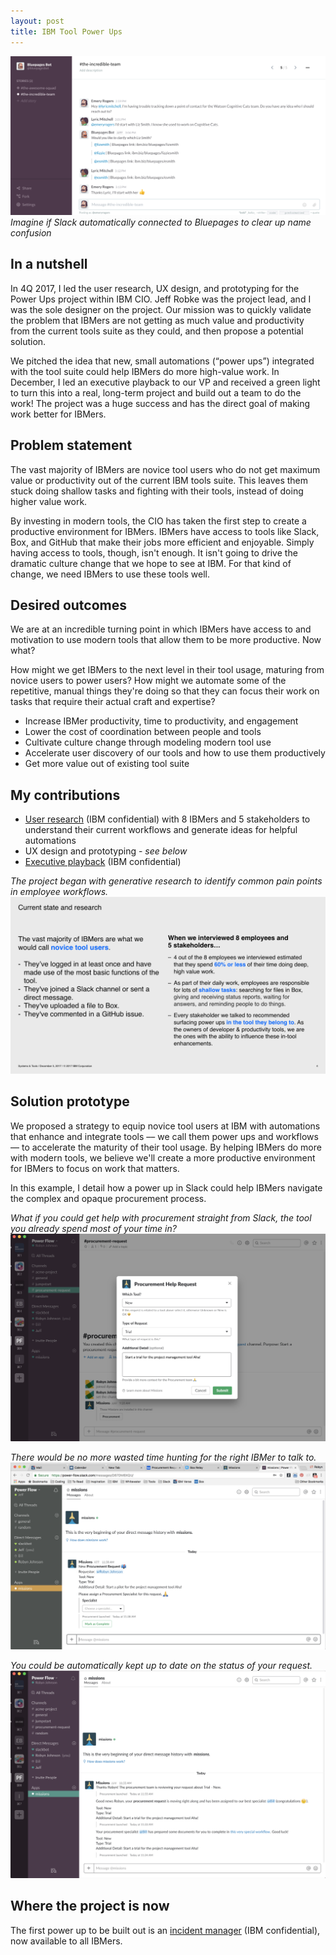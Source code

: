 ```yaml
---
layout: post
title: IBM Tool Power Ups
---
```


![example power up](/images/power-ups/slack-and-bluepages.png)
_Imagine if Slack automatically connected to Bluepages to clear up name confusion_

## In a nutshell
In 4Q 2017, I led the user research, UX design, and prototyping for the Power Ups project within IBM CIO. Jeff Robke was the project lead, and I was the sole designer on the project. Our mission was to quickly validate the problem that IBMers are not getting as much value and productivity from the current tools suite as they could, and then propose a potential solution. 

We pitched the idea that new, small automations (“power ups”) integrated with the tool suite could help IBMers do more high-value work. In December, I led an executive playback to our VP and received a green light to turn this into a real, long-term project and build out a team to do the work! The project was a huge success and has the direct goal of making work better for IBMers.

## Problem statement
The vast majority of IBMers are novice tool users who do not get maximum value or productivity out of the current IBM tools suite. This leaves them stuck doing shallow tasks and fighting with their tools, instead of doing higher value work. 

By investing in modern tools, the CIO has taken the first step to create a productive environment for IBMers. IBMers have access to tools like Slack, Box, and GitHub that make their jobs more efficient and enjoyable. Simply having access to tools, though, isn't enough. It isn't going to drive the dramatic culture change that we hope to see at IBM. For that kind of change, we need IBMers to use these tools well.

## Desired outcomes
We are at an incredible turning point in which IBMers have access to and motivation to use modern tools that allow them to be more productive. Now what?

How might we get IBMers to the next level in their tool usage, maturing from novice users to power users? How might we automate some of the repetitive, manual things they're doing so that they can focus their work on tasks that require their actual craft and expertise?

- Increase IBMer productivity, time to productivity, and engagement
- Lower the cost of coordination between people and tools
- Cultivate culture change through modeling modern tool use
- Accelerate user discovery of our tools and how to use them productively 
- Get more value out of existing tool suite

## My contributions
- [User research](https://ibm.box.com/s/bwqwof40q84x42i5kuq1qd135bfq9t2b) (IBM confidential) with 8 IBMers and 5 stakeholders to understand their current workflows and generate ideas for helpful automations
- UX design and prototyping - _see below_
- [Executive playback](https://ibm.box.com/s/zy8wu0gtgf10kcz7xadr5yz5s79jdb9y) (IBM confidential)

_The project began with generative research to identify common pain points in employee workflows._
![power ups research plan](/images/power-ups/power-ups-research.png)

## Solution prototype
We proposed a strategy to equip novice tool users at IBM with automations that enhance and integrate tools –– we call them power ups and workflows –– to accelerate the maturity of their tool usage. By helping IBMers do more with modern tools, we believe we'll create a more productive environment for IBMers to focus on work that matters.

In this example, I detail how a power up in Slack could help IBMers navigate the complex and opaque procurement process.

_What if you could get help with procurement straight from Slack, the tool you already spend most of your time in?_
![procurement power up](/images/power-ups/procurement-1.png)

_There would be no more wasted time hunting for the right IBMer to talk to._
![procurement power up](/images/power-ups/procurement-2.png)

_You could be automatically kept up to date on the status of your request._
![procurement power up](/images/power-ups/procurement-3.png)

## Where the project is now
The first power up to be built out is an [incident manager](https://pages.github.ibm.com/power-ups/incident-manager-pages/) (IBM confidential), now available to all IBMers.
